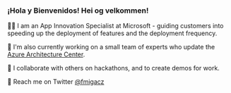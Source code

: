 ### ¡Hola y Bienvenidos! Hei og velkommen!

👷‍♂️ I am an App Innovation Specialist at Microsoft - guiding customers into speeding up the deployment of features and the deployment frequency.

🤠 I'm also currently working on a small team of experts who update the [Azure Architecture Center](https://docs.microsoft.com/en-us/azure/architecture/browse/).

🤖 I collaborate with others on hackathons, and to create demos for work.

💬 Reach me on Twitter [@fmigacz](https://twitter.com/fmigacz)


<!--
**fmigacz/fmigacz** is a ✨ _special_ ✨ repository because its `README.md` (this file) appears on your GitHub profile.

Here are some ideas to get you started:

- 🔭 I’m currently working on ...
- 🌱 I’m currently learning ...
- 👯 I’m looking to collaborate on ...
- 🤔 I’m looking for help with ...
- 💬 Ask me about ...
- 📫 How to reach me: ...
- 😄 Pronouns: ...
- ⚡ Fun fact: ...
-->
